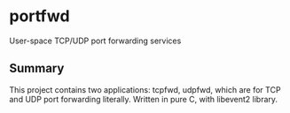 portfwd
=======

User-space TCP/UDP port forwarding services

## Summary ##
 This project contains two applications: tcpfwd, udpfwd, which are for TCP and UDP port forwarding literally.
 Written in pure C, with libevent2 library.
 
